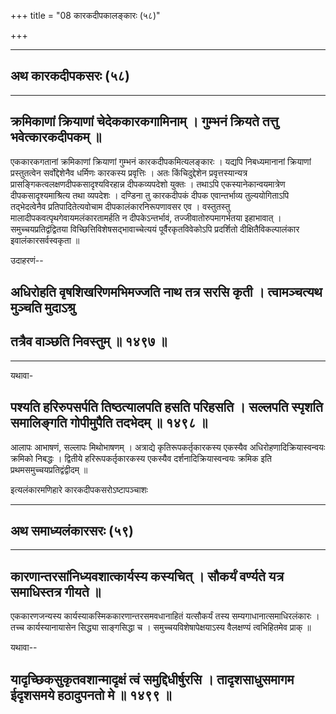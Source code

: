 +++
title = "08 कारकदीपकालङ्कारः (५८)"

+++


------------------------------------------------------------------------

## अथ कारकदीपकसरः (५८)

------------------------------------------------------------------------

## 

## 

## क्रमिकाणां क्रियाणां चेदेककारकगामिनाम् । गुम्भनं क्रियते तत्तु भवेत्कारकदीपकम् ॥

एककारकगतानां क्रमिकाणां क्रियाणां गुम्भनं कारकदीपकमित्यलङ्कारः । यद्यपि
निबध्यमानानां क्रियाणां प्रस्तुतत्वेन सर्वोद्देशेनैव धर्मिणः कारकस्य
प्रवृत्तिः । अतः किंचिदुद्देशेन प्रवृत्तस्यान्यत्र
प्रासङ्गिकत्वलक्षणदीपकसादृश्यविरहान्न दीपकव्यपदेशो युक्तः । तथाऽपि
एकस्यानेकान्वयमात्रेण दीपकसादृश्यमाश्रित्य तथा व्यपदेशः । दण्डिना तु
कारकदीपकं दीपक एवान्तर्भाव्य तुल्ययोगिताऽपि तद्भेदत्वेनैव
प्रतिपादितेत्यवोचाम दीपकालंकारनिरूपणावसर एव । वस्तुतस्तु
मालादीपकवत्पृथगेवायमलंकारतामर्हति न दीपकेऽन्तर्भावं,
तज्जीवातोरुपमागर्भतया इहाभावात् । समुच्चयप्रतिद्वंद्वितया
विच्छित्तिविशेषसद्भावाच्चेत्ययं पूर्वैरकृतविवेकोऽपि प्रदर्शितो
दीक्षितैविकल्पालंकार इवालंकारसर्वस्वकृता ॥

उदाहरणं--



## अधिरोहति वृषशिखरिणमभिमज्जति नाथ तत्र सरसि कृती । त्वामञ्चत्यथ मुञ्चति मुदाऽश्रु

## तत्रैव वाञ्छति निवस्तुम् ॥ १४९७ ॥

------------------------------------------------------------------------

यथावा-



## पश्यति हरिरुपसर्पति तिष्ठत्यालपति हसति परिहसति । सल्लपति स्पृशति समालिङ्गति गोपीमुपैति तदभेदम् ॥ १४९८ ॥

आलापः आभाषणं, सल्लापः मिथोभाषणम् । अत्राद्ये कृतिरूपकर्तृकारकस्य
एकस्यैव अधिरोहणादिक्रियास्वन्वयः क्रमिको निबद्धः । द्वितीये
हरिरूपकर्तृकारकस्य एकस्यैव दर्शनादिक्रियास्वन्वयः क्रमिक इति
प्रथमसमुच्चयप्रतिद्वंद्वीदम् ॥

इत्यलंकारमणिहारे कारकदीपकसरोऽष्टापञ्चाशः

------------------------------------------------------------------------

## अथ समाध्यलंकारसरः (५९)

------------------------------------------------------------------------

## कारणान्तरसांनिध्यवशात्कार्यस्य कस्यचित् । सौकर्यं वर्ण्यते यत्र समाधिस्तत्र गीयते ॥

एककारणजन्यस्य कार्यस्याकस्मिककारणान्तरसमवधानाहितं यत्सौकर्यं तस्य
सम्यगाधानात्समाधिरलंकारः । तच्च कार्यस्यानायासेन सिद्ध्या साङ्गसिद्धा च
। समुच्चयविशेषापेक्षयाऽस्य वैलक्षण्यं त्वभिहितमेव प्राक् ॥

यथावा--



## यादृच्छिकसुकृतवशान्मादृक्षं त्वं समुद्दिधीर्षुरसि । तादृशसाधुसमागम ईदृशसमये हठादुपनतो मे ॥ १४९९ ॥

